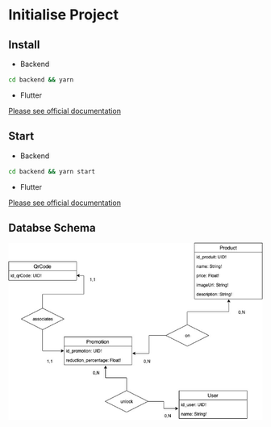 # Initialise Project

## Install

- Backend 
```sh
cd backend && yarn
```

- Flutter 

[Please see official documentation](https://flutter.dev/docs/get-started/install)

## Start

- Backend 
```sh
cd backend && yarn start
```

- Flutter 

[Please see official documentation](https://flutter.dev/docs/get-started/test-drive?tab=vscode)


## Databse Schema

![Image description](MSPRSchema.jpg)
